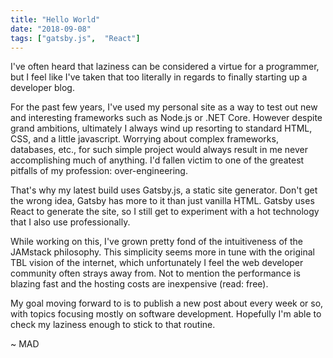 ```yaml
---
title: "Hello World"
date: "2018-09-08"
tags: ["gatsby.js",  "React"]
---
```


I've often heard that laziness can be considered a virtue for a programmer, but I feel like I've taken that too literally in regards to finally starting up a developer blog.

For the past few years, I've used my personal site as a way to test out new and interesting frameworks such as Node.js or .NET Core.  However despite grand ambitions, ultimately I always wind up resorting to standard HTML, CSS, and a little javascript.  Worrying about complex frameworks, databases, etc., for such simple project would always result in me never accomplishing much of anything.  I'd fallen victim to one of the greatest pitfalls of my profession: over-engineering.

That's why my latest build uses Gatsby.js, a static site generator.  Don't get the wrong idea, Gatsby has more to it than just vanilla HTML.  Gatsby uses React to generate the site, so I still get to experiment with a hot technology that I also use professionally.  

While working on this, I've grown pretty fond of the intuitiveness of the JAMstack philosophy.  This simplicity seems more in tune with the original TBL vision of the internet, which unfortunately I feel the web developer community often strays away from.  Not to mention the performance is blazing fast and the hosting costs are inexpensive (read: free).

My goal moving forward to is to publish a new post about every week or so, with topics focusing mostly on software development.  Hopefully I'm able to check my laziness enough to stick to that routine.

~ MAD